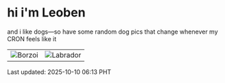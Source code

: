 # hi i'm Leoben

and i like dogs—so have some random dog pics that change whenever my CRON feels like it

|  |  |
|--------|----------|
| ![Borzoi](https://random-dog-vercel.vercel.app/api/random-borzoi?v=1760048010) | ![Labrador](https://random-dog-vercel.vercel.app/api/random-labrador?v=1760048010) |

Last updated: 2025-10-10 06:13 PHT

